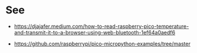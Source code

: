 # See
- https://djajafer.medium.com/how-to-read-raspberry-pico-temperature-and-transmit-it-to-a-browser-using-web-bluetooth-1ef64a0aedf6

- https://github.com/raspberrypi/pico-micropython-examples/tree/master

